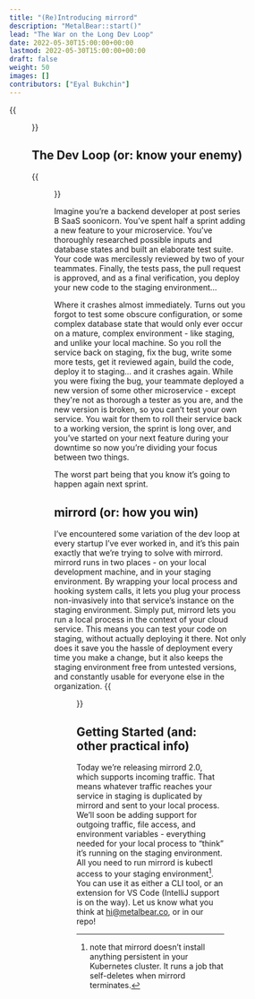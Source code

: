 ```yaml
---
title: "(Re)Introducing mirrord"
description: "MetalBear::start()"
lead: "The War on the Long Dev Loop"
date: 2022-05-30T15:00:00+00:00
lastmod: 2022-05-30T15:00:00+00:00
draft: false
weight: 50
images: []
contributors: ["Eyal Bukchin"]
---
```

{{<figure src="mirrord.png" class="center">}}

## The Dev Loop (or: know your enemy)
{{<figure src="loop.png" class="center">}}

Imagine you’re a backend developer at post series B SaaS soonicorn. You’ve spent half a sprint adding a new feature to your microservice. You’ve thoroughly researched possible inputs and database states and built an elaborate test suite. Your code was mercilessly reviewed by two of your teammates. Finally, the tests pass, the pull request is approved, and as a final verification, you deploy your new code to the staging environment…

Where it crashes almost immediately. Turns out you forgot to test some obscure configuration, or some complex database state that would only ever occur on a mature, complex environment - like staging, and unlike your local machine.
So you roll the service back on staging, fix the bug, write some more tests, get it reviewed again, build the code, deploy it to staging… and it crashes again. While you were fixing the bug, your teammate deployed a new version of some other microservice - except they're not as thorough a tester as you are, and the new version is broken, so you can’t test your own service. You wait for them to roll their service back to a working version, the sprint is long over, and you’ve started on your next feature during your downtime so now you’re dividing your focus between two things.

The worst part being that you know it’s going to happen again next sprint.


 
## mirrord (or: how you win)
I’ve encountered some variation of the dev loop at every startup I’ve ever worked in, and it’s this pain exactly that we’re trying to solve with mirrord. mirrord runs in two places - on your local development machine, and in your staging environment. By wrapping your local process and hooking system calls, it lets you plug your process non-invasively into that service’s instance on the staging environment. 
Simply put, mirrord lets you run a local process in the context of your cloud service. This means you can test your code on staging, without actually deploying it there. Not only does it save you the hassle of deployment every time you make a change, but it also keeps the staging environment free from untested versions, and constantly usable for everyone else in the organization.
{{<figure src="diagram.png" >}}

 
## Getting Started (and: other practical info)
Today we’re releasing mirrord 2.0, which supports incoming traffic. That means whatever traffic reaches your service in staging is duplicated by mirrord and sent to your local process. We’ll soon be adding support for outgoing traffic, file access, and environment variables - everything needed for your local process to “think” it’s running on the staging environment.
All you need to run mirrord is kubectl access to your staging environment[^1]. You can use it as either a CLI tool, or an extension for VS Code (IntelliJ support is on the way). Let us know what you think at [hi@metalbear.co](mailto:hi@metalbear.co), or in our repo!


[^1]: note that mirrord doesn’t install anything persistent in your Kubernetes cluster. It runs a job that self-deletes when mirrord terminates.
